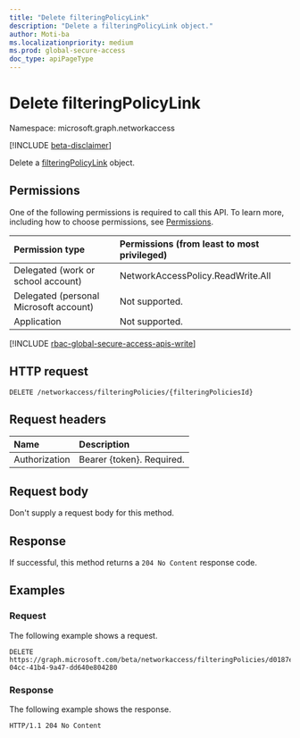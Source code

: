 ```yaml
---
title: "Delete filteringPolicyLink"
description: "Delete a filteringPolicyLink object."
author: Moti-ba
ms.localizationpriority: medium
ms.prod: global-secure-access
doc_type: apiPageType
---
```


# Delete filteringPolicyLink
Namespace: microsoft.graph.networkaccess

[!INCLUDE [beta-disclaimer](../../includes/beta-disclaimer.md)]

Delete a [filteringPolicyLink](../resources/networkaccess-filteringpolicylink.md) object. 

## Permissions
One of the following permissions is required to call this API. To learn more, including how to choose permissions, see [Permissions](/graph/permissions-reference).

|Permission type|Permissions (from least to most privileged)|
|:---|:---|
|Delegated (work or school account)|NetworkAccessPolicy.ReadWrite.All|
|Delegated (personal Microsoft account)|Not supported.|
|Application|Not supported.|

[!INCLUDE [rbac-global-secure-access-apis-write](../includes/rbac-for-apis/rbac-global-secure-access-apis-write.md)]

## HTTP request

<!-- {
  "blockType": "ignored"
}
-->
``` http
DELETE /networkaccess/filteringPolicies/{filteringPoliciesId}
```

## Request headers
|Name|Description|
|:---|:---|
|Authorization|Bearer {token}. Required.|

## Request body
Don't supply a request body for this method.

## Response

If successful, this method returns a `204 No Content` response code.

## Examples

### Request
The following example shows a request.
<!-- {
  "blockType": "request",
  "name": "delete_policy_from_filteringpolicylink"
}
-->
``` http
DELETE https://graph.microsoft.com/beta/networkaccess/filteringPolicies/d0187e08-04cc-41b4-9a47-dd640e804280
```


### Response
The following example shows the response.
<!-- {
  "blockType": "response",
  "truncated": true
}
-->
``` http
HTTP/1.1 204 No Content
```

